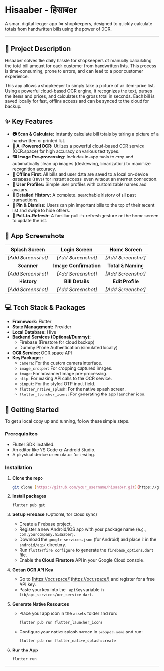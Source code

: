 # Hisaaber - हिसाबer

A smart digital ledger app for shopkeepers, designed to quickly calculate totals from handwritten bills using the power of OCR.

---

## 📜 Project Description

Hisaaber solves the daily hassle for shopkeepers of manually calculating the total bill amount for each customer from handwritten lists. This process is time-consuming, prone to errors, and can lead to a poor customer experience.

This app allows a shopkeeper to simply take a picture of an item-price list. Using a powerful cloud-based OCR engine, it recognizes the text, parses the items and prices, and calculates the gross total in seconds. Each bill is saved locally for fast, offline access and can be synced to the cloud for backup.

## ✨ Key Features

* **📷 Scan & Calculate:** Instantly calculate bill totals by taking a picture of a handwritten or printed list.
* **🤖 AI-Powered OCR:** Utilizes a powerful cloud-based OCR service (OCR.space) for high accuracy on various text types.
* **🖼️ Image Pre-processing:** Includes in-app tools to crop and automatically clean up images (deskewing, binarization) to maximize recognition accuracy.
* **💾 Offline First:** All bills and user data are saved to a local on-device database (Hive) for instant access, even without an internet connection.
* **👤 User Profiles:** Simple user profiles with customizable names and avatars.
* **📜 Detailed History:** A complete, searchable history of all past transactions.
* **📌 Pin & Dismiss:** Users can pin important bills to the top of their recent list and swipe to hide others.
* **🔄 Pull-to-Refresh:** A familiar pull-to-refresh gesture on the home screen to update the list.

## 📱 App Screenshots

| Splash Screen      | Login Screen       | Home Screen        |
| :----------------: | :----------------: | :----------------: |
| *[Add Screenshot]* | *[Add Screenshot]* | *[Add Screenshot]* |
|     **Scanner** | **Image Confirmation** | **Total & Naming** |
| *[Add Screenshot]* | *[Add Screenshot]* | *[Add Screenshot]* |
|     **History** |   **Bill Details** |   **Edit Profile** |
| *[Add Screenshot]* | *[Add Screenshot]* | *[Add Screenshot]* |

## 💻 Tech Stack & Packages

* **Framework:** Flutter
* **State Management:** Provider
* **Local Database:** Hive
* **Backend Services (Optional/Dummy):**
    * Firebase (Firestore for cloud backup)
    * Dummy Phone Authentication (simulated locally)
* **OCR Service:** OCR.space API
* **Key Packages:**
    * `camera`: For the custom camera interface.
    * `image_cropper`: For cropping captured images.
    * `image`: For advanced image pre-processing.
    * `http`: For making API calls to the OCR service.
    * `pinput`: For the styled OTP input field.
    * `flutter_native_splash`: For the native splash screen.
    * `flutter_launcher_icons`: For generating the app launcher icon.

## 🚀 Getting Started

To get a local copy up and running, follow these simple steps.

### Prerequisites

* Flutter SDK installed.
* An editor like VS Code or Android Studio.
* A physical device or emulator for testing.

### Installation

1.  **Clone the repo**
    ```sh
    git clone [https://github.com/your_username/hisaaber.git](https://github.com/your_username/hisaaber.git)
    ```
2.  **Install packages**
    ```sh
    flutter pub get
    ```
3.  **Set up Firebase** (Optional, for cloud sync)
    * Create a Firebase project.
    * Register a new Android/iOS app with your package name (e.g., `com.yourcompany.hisaaber`).
    * Download the `google-services.json` (for Android) and place it in the `android/app/` directory.
    * Run `flutterfire configure` to generate the `firebase_options.dart` file.
    * Enable the **Cloud Firestore** API in your Google Cloud console.

4.  **Get an OCR API Key**
    * Go to [https://ocr.space/](https://ocr.space/) and register for a free API key.
    * Paste your key into the `_apiKey` variable in `lib/api_services/ocr_service.dart`.

5.  **Generate Native Resources**
    * Place your app icon in the `assets` folder and run:
        ```sh
        flutter pub run flutter_launcher_icons
        ```
    * Configure your native splash screen in `pubspec.yaml` and run:
        ```sh
        flutter pub run flutter_native_splash:create
        ```

6.  **Run the App**
    ```sh
    flutter run
    ```

---